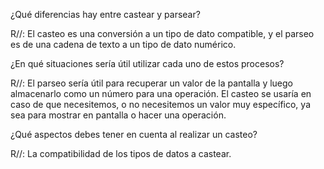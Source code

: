 ¿Qué diferencias hay entre castear y parsear?

R//: El casteo es una conversión a un tipo de dato compatible, y el parseo es de una cadena de texto a un tipo de dato numérico.

¿En qué situaciones sería útil utilizar cada uno de estos procesos?

R//: El parseo sería útil para recuperar un valor de la pantalla y luego almacenarlo como un número para una operación. 
El casteo se usaría en caso de que necesitemos, o no necesitemos un valor muy específico, ya sea para mostrar en pantalla o hacer una operación.

¿Qué aspectos debes tener en cuenta al realizar un casteo?

R//: La compatibilidad de los tipos de datos a castear.